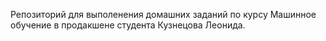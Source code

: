Репозиторий для выполенения домашних заданий по курсу Машинное обучение в продакшене студента Кузнецова Леонида.
